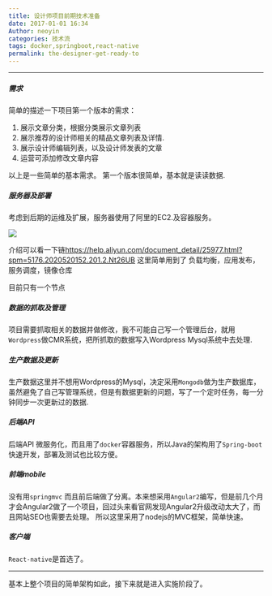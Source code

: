 ```yaml
---
title: 设计师项目前期技术准备
date: 2017-01-01 16:34
Author: neoyin
categories: 技术流
tags: docker,springboot,react-native
permalink: the-designer-get-ready-to
---
```


---

##### 需求

简单的描述一下项目第一个版本的需求：
1. 展示文章分类，根据分类展示文章列表
2. 展示推荐的设计师相关的精品文章列表及详情.
3. 展示设计师编辑列表，以及设计师发表的文章
4. 运营可添加修改文章内容

以上是一些简单的基本需求。
第一个版本很简单，基本就是读读数据. 

##### 服务器及部署

考虑到后期的运维及扩展，服务器使用了阿里的EC2.及容器服务。

![](http://docs-aliyun.cn-hangzhou.oss.aliyun-inc.com/assets/pic/25977/cn_zh/1477721882579/1.png "")

介绍可以看一下链<https://help.aliyun.com/document_detail/25977.html?spm=5176.2020520152.201.2.Nt26UB>
这里简单用到了
负载均衡，应用发布，服务调度，镜像仓库

目前只有一个节点

##### 数据的抓取及管理 

项目需要抓取相关的数据并做修改，我不可能自己写一个管理后台，就用`Wordpress`做CMR系统，把所抓取的数据写入Wordpress Mysql系统中去处理. 

##### 生产数据及更新

生产数据这里并不想用Wordpress的Mysql，决定采用`Mongodb`做为生产数据库，
虽然避免了自己写管理系统，但是有数据更新的问题，写了一个定时任务，每一分钟同步一次更新过的数据.

##### 后端API

后端API 微服务化，而且用了`docker`容器服务，所以Java的架构用了`Spring-boot`快速开发，部署及测试也比较方便。

##### 前端mobile

没有用`springmvc` 而且前后端做了分离。本来想采用`Angular2`编写，但是前几个月才会Angular2做了一个项目，回过头来看官网发现Angular2升级改动太大了，而且网站SEO也需要去处理。 所以这里采用了nodejs的MVC框架，简单快速。

##### 客户端

`React-native`是首选了。

---

基本上整个项目的简单架构如此，接下来就是进入实施阶段了。





